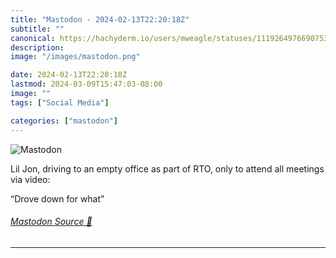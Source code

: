 ```yaml
---
title: "Mastodon - 2024-02-13T22:20:18Z"
subtitle: ""
canonical: https://hachyderm.io/users/mweagle/statuses/111926497669075392
description:
image: "/images/mastodon.png"

date: 2024-02-13T22:20:18Z
lastmod: 2024-03-09T15:47:03-08:00
image: ""
tags: ["Social Media"]

categories: ["mastodon"]
---
```

![Mastodon](/images/mastodon.png)

<p>Lil Jon, driving to an empty office as part of RTO, only to attend all meetings via video:</p><p>“Drove down for what”</p>


###### [Mastodon Source 🐘](https://hachyderm.io/@mweagle/111926497669075392)

___
